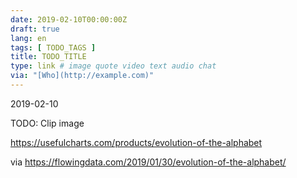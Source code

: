 ```yaml
---
date: 2019-02-10T00:00:00Z
draft: true
lang: en
tags: [ TODO_TAGS ]
title: TODO_TITLE
type: link # image quote video text audio chat
via: "[Who](http://example.com)"
---
```



2019-02-10

TODO: Clip image

https://usefulcharts.com/products/evolution-of-the-alphabet

via https://flowingdata.com/2019/01/30/evolution-of-the-alphabet/

